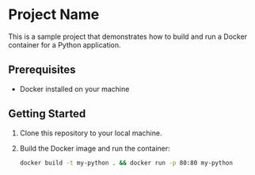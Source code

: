 # Project Name

This is a sample project that demonstrates how to build and run a Docker container for a Python application.

## Prerequisites

- Docker installed on your machine

## Getting Started

1. Clone this repository to your local machine.

2. Build the Docker image and run the container:
    ```bash
    docker build -t my-python . && docker run -p 80:80 my-python
    ```

